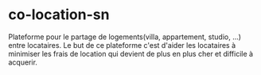 # co-location-sn
Plateforme pour le partage de logements(villa, appartement, studio, ...) entre locataires. Le but de ce plateforme c'est d'aider les locataires à minimiser les frais de location qui devient de plus en plus cher et difficile à acquerir.
